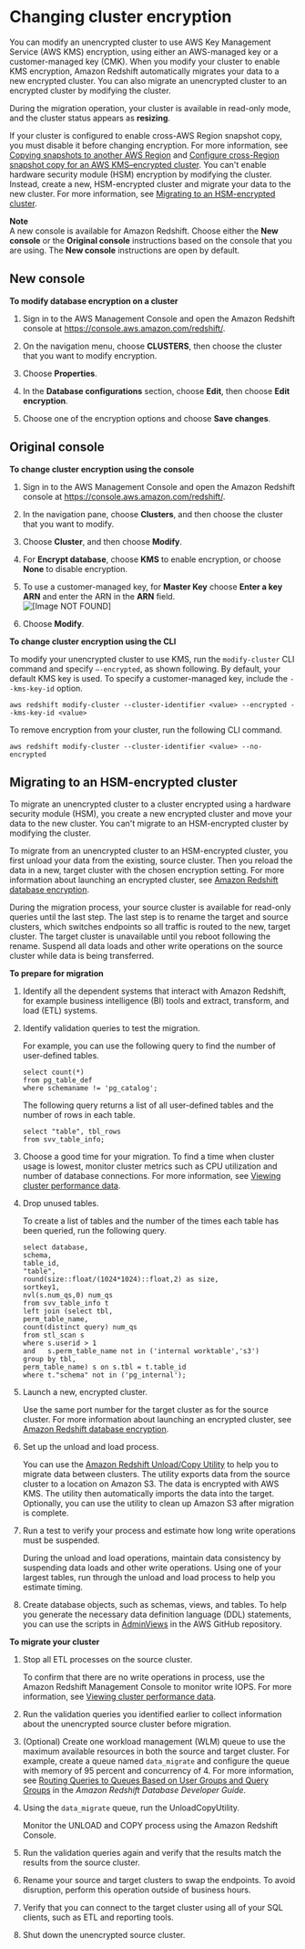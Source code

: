 # Changing cluster encryption<a name="changing-cluster-encryption"></a>

You can modify an unencrypted cluster to use AWS Key Management Service \(AWS KMS\) encryption, using either an AWS\-managed key or a customer\-managed key \(CMK\)\. When you modify your cluster to enable KMS encryption, Amazon Redshift automatically migrates your data to a new encrypted cluster\. You can also migrate an unencrypted cluster to an encrypted cluster by modifying the cluster\. 

During the migration operation, your cluster is available in read\-only mode, and the cluster status appears as **resizing**\. 

If your cluster is configured to enable cross\-AWS Region snapshot copy, you must disable it before changing encryption\. For more information, see [Copying snapshots to another AWS Region](working-with-snapshots.md#cross-region-snapshot-copy) and [Configure cross\-Region snapshot copy for an AWS KMS–encrypted cluster](managing-snapshots-console.md#xregioncopy-kms-encrypted-snapshot)\. You can't enable hardware security module \(HSM\) encryption by modifying the cluster\. Instead, create a new, HSM\-encrypted cluster and migrate your data to the new cluster\. For more information, see [Migrating to an HSM\-encrypted cluster](#migrating-to-an-encrypted-cluster)\. 

**Note**  
A new console is available for Amazon Redshift\. Choose either the **New console** or the **Original console** instructions based on the console that you are using\. The **New console** instructions are open by default\.

## New console<a name="cluster-database-encryption-modify"></a>

**To modify database encryption on a cluster**

1. Sign in to the AWS Management Console and open the Amazon Redshift console at [https://console\.aws\.amazon\.com/redshift/](https://console.aws.amazon.com/redshift/)\.

1. On the navigation menu, choose **CLUSTERS**, then choose the cluster that you want to modify encryption\.

1. Choose **Properties**\.

1. In the **Database configurations** section, choose **Edit**, then choose **Edit encryption**\. 

1. Choose one of the encryption options and choose **Save changes**\.

## Original console<a name="cluster-database-encryption-modify-originalconsole"></a><a name="changing-cluster-encryption-console"></a>

**To change cluster encryption using the console**

1. Sign in to the AWS Management Console and open the Amazon Redshift console at [https://console\.aws\.amazon\.com/redshift/](https://console.aws.amazon.com/redshift/)\.

1.  In the navigation pane, choose **Clusters**, and then choose the cluster that you want to modify\. 

1. Choose **Cluster**, and then choose **Modify**\.

1. For **Encrypt database**, choose **KMS** to enable encryption, or choose **None** to disable encryption\.

1. To use a customer\-managed key, for **Master Key** choose **Enter a key ARN** and enter the ARN in the **ARN** field\.  
![\[Image NOT FOUND\]](http://docs.aws.amazon.com/redshift/latest/mgmt/images/modify-encryption.png)

1. Choose **Modify**\.

<a name="changing-cluster-encryption-cli"></a>**To change cluster encryption using the CLI** 

To modify your unencrypted cluster to use KMS, run the `modify-cluster` CLI command and specify `–-encrypted`, as shown following\. By default, your default KMS key is used\. To specify a customer\-managed key, include the `--kms-key-id` option\.

```
aws redshift modify-cluster --cluster-identifier <value> --encrypted --kms-key-id <value>
```

To remove encryption from your cluster, run the following CLI command\.

```
aws redshift modify-cluster --cluster-identifier <value> --no-encrypted
```

## Migrating to an HSM\-encrypted cluster<a name="migrating-to-an-encrypted-cluster"></a>

To migrate an unencrypted cluster to a cluster encrypted using a hardware security module \(HSM\), you create a new encrypted cluster and move your data to the new cluster\. You can't migrate to an HSM\-encrypted cluster by modifying the cluster\.

To migrate from an unencrypted cluster to an HSM\-encrypted cluster, you first unload your data from the existing, source cluster\. Then you reload the data in a new, target cluster with the chosen encryption setting\. For more information about launching an encrypted cluster, see [Amazon Redshift database encryption](working-with-db-encryption.md)\. 

During the migration process, your source cluster is available for read\-only queries until the last step\. The last step is to rename the target and source clusters, which switches endpoints so all traffic is routed to the new, target cluster\. The target cluster is unavailable until you reboot following the rename\. Suspend all data loads and other write operations on the source cluster while data is being transferred\. <a name="prepare-for-migration"></a>

**To prepare for migration**

1. Identify all the dependent systems that interact with Amazon Redshift, for example business intelligence \(BI\) tools and extract, transform, and load \(ETL\) systems\.

1. Identify validation queries to test the migration\. 

   For example, you can use the following query to find the number of user\-defined tables\.

   ```
   select count(*)
   from pg_table_def
   where schemaname != 'pg_catalog';
   ```

   The following query returns a list of all user\-defined tables and the number of rows in each table\.

   ```
   select "table", tbl_rows
   from svv_table_info;
   ```

1. Choose a good time for your migration\. To find a time when cluster usage is lowest, monitor cluster metrics such as CPU utilization and number of database connections\. For more information, see [Viewing cluster performance data](performance-metrics-perf.md)\.

1. Drop unused tables\. 

   To create a list of tables and the number of the times each table has been queried, run the following query\. 

   ```
   select database,
   schema,
   table_id,
   "table",
   round(size::float/(1024*1024)::float,2) as size,
   sortkey1,
   nvl(s.num_qs,0) num_qs
   from svv_table_info t
   left join (select tbl,
   perm_table_name,
   count(distinct query) num_qs
   from stl_scan s
   where s.userid > 1
   and   s.perm_table_name not in ('internal worktable','s3')
   group by tbl,
   perm_table_name) s on s.tbl = t.table_id
   where t."schema" not in ('pg_internal');
   ```

1. Launch a new, encrypted cluster\. 

   Use the same port number for the target cluster as for the source cluster\. For more information about launching an encrypted cluster, see [Amazon Redshift database encryption](working-with-db-encryption.md)\. 

1. Set up the unload and load process\. 

   You can use the [Amazon Redshift Unload/Copy Utility](https://github.com/awslabs/amazon-redshift-utils/tree/master/src/UnloadCopyUtility) to help you to migrate data between clusters\. The utility exports data from the source cluster to a location on Amazon S3\. The data is encrypted with AWS KMS\. The utility then automatically imports the data into the target\. Optionally, you can use the utility to clean up Amazon S3 after migration is complete\. 

1. Run a test to verify your process and estimate how long write operations must be suspended\. 

   During the unload and load operations, maintain data consistency by suspending data loads and other write operations\. Using one of your largest tables, run through the unload and load process to help you estimate timing\. 

1. Create database objects, such as schemas, views, and tables\. To help you generate the necessary data definition language \(DDL\) statements, you can use the scripts in [AdminViews](https://github.com/awslabs/amazon-redshift-utils/tree/master/src/AdminViews) in the AWS GitHub repository\.<a name="migration-your-cluster"></a>

**To migrate your cluster**

1. Stop all ETL processes on the source cluster\. 

   To confirm that there are no write operations in process, use the Amazon Redshift Management Console to monitor write IOPS\. For more information, see [Viewing cluster performance data](performance-metrics-perf.md)\. 

1. Run the validation queries you identified earlier to collect information about the unencrypted source cluster before migration\.

1. \(Optional\) Create one workload management \(WLM\) queue to use the maximum available resources in both the source and target cluster\. For example, create a queue named `data_migrate` and configure the queue with memory of 95 percent and concurrency of 4\. For more information, see [Routing Queries to Queues Based on User Groups and Query Groups](https://docs.aws.amazon.com/redshift/latest/dg/tutorial-wlm-routing-queries-to-queues.html) in the *Amazon Redshift Database Developer Guide*\.

1. Using the `data_migrate` queue, run the UnloadCopyUtility\. 

   Monitor the UNLOAD and COPY process using the Amazon Redshift Console\. 

1. Run the validation queries again and verify that the results match the results from the source cluster\. 

1. Rename your source and target clusters to swap the endpoints\. To avoid disruption, perform this operation outside of business hours\.

1. Verify that you can connect to the target cluster using all of your SQL clients, such as ETL and reporting tools\.

1. Shut down the unencrypted source cluster\.